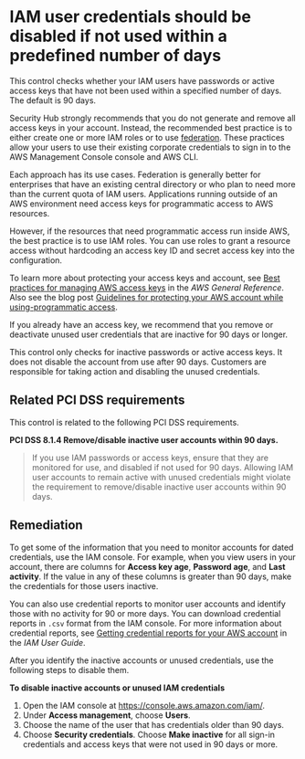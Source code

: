 # IAM user credentials should be disabled if not used within a predefined number of days

This control checks whether your IAM users have passwords or active access keys that have not been used within a specified number of days. The default is 90 days.

Security Hub strongly recommends that you do not generate and remove all access keys in your account. Instead, the recommended best practice is to either create one or more IAM roles or to use [federation](http://aws.amazon.com/identity/federation/). These practices allow your users to use their existing corporate credentials to sign in to the AWS Management Console console and AWS CLI.

Each approach has its use cases. Federation is generally better for enterprises that have an existing central directory or who plan to need more than the current quota of IAM users. Applications running outside of an AWS environment need access keys for programmatic access to AWS resources.

However, if the resources that need programmatic access run inside AWS, the best practice is to use IAM roles. You can use roles to grant a resource access without hardcoding an access key ID and secret access key into the configuration.

To learn more about protecting your access keys and account, see [Best practices for managing AWS access keys](https://docs.aws.amazon.com/general/latest/gr/aws-access-keys-best-practices.html) in the _AWS General Reference_. Also see the blog post [Guidelines for protecting your AWS account while using-programmatic access](http://aws.amazon.com/blogs/security/guidelines-for-protecting-your-aws-account-while-using-programmatic-access/).

If you already have an access key, we recommend that you remove or deactivate unused user credentials that are inactive for 90 days or longer.

This control only checks for inactive passwords or active access keys. It does not disable the account from use after 90 days. Customers are responsible for taking action and disabling the unused credentials.

## Related PCI DSS requirements

This control is related to the following PCI DSS requirements.

**PCI DSS 8.1.4 Remove/disable inactive user accounts within 90 days.**

> If you use IAM passwords or access keys, ensure that they are monitored for use, and disabled if not used for 90 days. Allowing IAM user accounts to remain active with unused credentials might violate the requirement to remove/disable inactive user accounts within 90 days.

## Remediation

To get some of the information that you need to monitor accounts for dated credentials, use the IAM console. For example, when you view users in your account, there are columns for **Access key age**, **Password age**, and **Last activity**. If the value in any of these columns is greater than 90 days, make the credentials for those users inactive.

You can also use credential reports to monitor user accounts and identify those with no activity for 90 or more days. You can download credential reports in `.csv` format from the IAM console. For more information about credential reports, see [Getting credential reports for your AWS account](https://docs.aws.amazon.com/IAM/latest/UserGuide/id_credentials_getting-report.html#getting-credential-reports-console) in the _IAM User Guide_.

After you identify the inactive accounts or unused credentials, use the following steps to disable them.

**To disable inactive accounts or unused IAM credentials**

1. Open the IAM console at https://console.aws.amazon.com/iam/.
2. Under **Access management**, choose **Users**.
3. Choose the name of the user that has credentials older than 90 days.
4. Choose **Security credentials**. Choose **Make inactive** for all sign-in credentials and access keys that were not used in 90 days or more.
